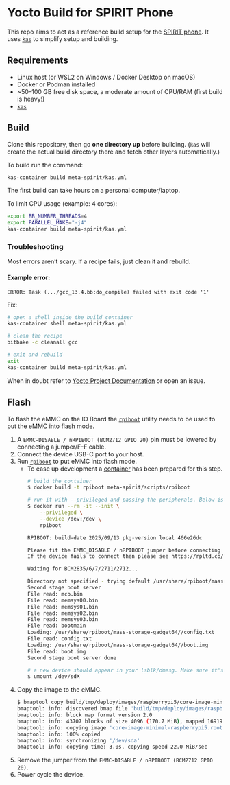 # Yocto Build for SPIRIT Phone

This repo aims to act as a reference build setup for the
[SPIRIT phone](https://github.com/V3lectronics/SPIRIT).
It uses [`kas`](https://github.com/siemens/kas) to simplify setup and building.

## Requirements
- Linux host (or WSL2 on Windows / Docker Desktop on macOS)
- Docker or Podman installed
- ~50–100 GB free disk space, a moderate amount of CPU/RAM (first build is heavy!)
- [`kas`](https://kas.readthedocs.io/en/latest/userguide/getting-started.html)

## Build

Clone this repository, then go **one directory up** before building.
(`kas` will create the actual build directory there and fetch other layers automatically.)

To build run the command:

```sh
kas-container build meta-spirit/kas.yml
```

The first build can take hours on a personal computer/laptop.

To limit CPU usage (example: 4 cores):

```sh
export BB_NUMBER_THREADS=4
export PARALLEL_MAKE="-j4"
kas-container build meta-spirit/kas.yml
```


### Troubleshooting

Most errors aren’t scary. If a recipe fails, just clean it and rebuild.

#### Example error:

```log
ERROR: Task (.../gcc_13.4.bb:do_compile) failed with exit code '1'
```

Fix:

```sh
# open a shell inside the build container
kas-container shell meta-spirit/kas.yml

# clean the recipe
bitbake -c cleanall gcc

# exit and rebuild
exit
kas-container build meta-spirit/kas.yml
```

When in doubt refer to
[Yocto Project Documentation](https://docs.yoctoproject.org/5.0.12/singleindex.html)
or open an issue.

## Flash

To flash the eMMC on the IO Board the
[`rpiboot`](https://github.com/raspberrypi/usbboot?tab=readme-ov-file#troubleshooting)
utility needs to be used to put the eMMC into flash mode.

1. A `EMMC-DISABLE / nRPIBOOT (BCM2712 GPIO 20)` pin must be lowered by connecting a jumper/F-F cable.
1. Connect the device USB-C port to your host.
1. Run [`rpiboot`](https://github.com/raspberrypi/usbboot) to put eMMC into flash mode.
    - To ease up development a [container](./scripts/rpiboot/Dockerfile) has been prepared for this step.
        ```sh
        # build the container
        $ docker build -t rpiboot meta-spirit/scripts/rpiboot

        # run it with --privileged and passing the peripherals. Below is an example correct output
        $ docker run --rm -it --init \
            --privileged \
            --device /dev:/dev \
            rpiboot

        RPIBOOT: build-date 2025/09/13 pkg-version local 466e26dc

        Please fit the EMMC_DISABLE / nRPIBOOT jumper before connecting the power and USB cables to the target device.
        If the device fails to connect then please see https://rpltd.co/rpiboot for debugging tips.

        Waiting for BCM2835/6/7/2711/2712...

        Directory not specified - trying default /usr/share/rpiboot/mass-storage-gadget64/
        Second stage boot server
        File read: mcb.bin
        File read: memsys00.bin
        File read: memsys01.bin
        File read: memsys02.bin
        File read: memsys03.bin
        File read: bootmain
        Loading: /usr/share/rpiboot/mass-storage-gadget64//config.txt
        File read: config.txt
        Loading: /usr/share/rpiboot/mass-storage-gadget64//boot.img
        File read: boot.img
        Second stage boot server done

        # a new device should appear in your lsblk/dmesg. Make sure it's unmounted before proceeding
        $ umount /dev/sdX
        ```
1. Copy the image to the eMMC.
    ```sh
    $ bmaptool copy build/tmp/deploy/images/raspberrypi5/core-image-minimal-raspberrypi5.rootfs.wic.bz2 /dev/sdX
    bmaptool: info: discovered bmap file 'build/tmp/deploy/images/raspberrypi5/core-image-minimal-raspberrypi5.rootfs.wic.bmap'
    bmaptool: info: block map format version 2.0
    bmaptool: info: 43707 blocks of size 4096 (170.7 MiB), mapped 16919 blocks (66.1 MiB or 38.7%)
    bmaptool: info: copying image 'core-image-minimal-raspberrypi5.rootfs.wic.bz2' to block device '/dev/sda' using bmap file 'core-image-minimal-raspberrypi5.rootfs.wic.bmap'
    bmaptool: info: 100% copied
    bmaptool: info: synchronizing '/dev/sda'
    bmaptool: info: copying time: 3.0s, copying speed 22.0 MiB/sec
    ```
1. Remove the jumper from the `EMMC-DISABLE / nRPIBOOT (BCM2712 GPIO 20)`.
1. Power cycle the device.